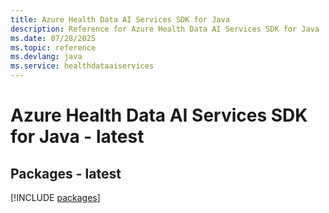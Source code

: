 ```yaml
---
title: Azure Health Data AI Services SDK for Java
description: Reference for Azure Health Data AI Services SDK for Java
ms.date: 07/28/2025
ms.topic: reference
ms.devlang: java
ms.service: healthdataaiservices
---
```

# Azure Health Data AI Services SDK for Java - latest
## Packages - latest
[!INCLUDE [packages](health-data-ai-services-index.md)]